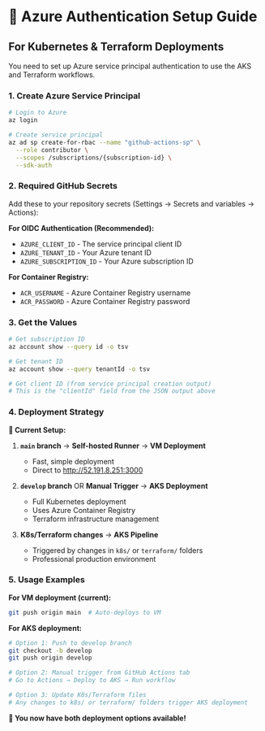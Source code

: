 # 🔐 Azure Authentication Setup Guide

## For Kubernetes & Terraform Deployments

You need to set up Azure service principal authentication to use the AKS and Terraform workflows.

### 1. Create Azure Service Principal

```bash
# Login to Azure
az login

# Create service principal
az ad sp create-for-rbac --name "github-actions-sp" \
  --role contributor \
  --scopes /subscriptions/{subscription-id} \
  --sdk-auth
```

### 2. Required GitHub Secrets

Add these to your repository secrets (Settings → Secrets and variables → Actions):

**For OIDC Authentication (Recommended):**
- `AZURE_CLIENT_ID` - The service principal client ID
- `AZURE_TENANT_ID` - Your Azure tenant ID  
- `AZURE_SUBSCRIPTION_ID` - Your Azure subscription ID

**For Container Registry:**
- `ACR_USERNAME` - Azure Container Registry username
- `ACR_PASSWORD` - Azure Container Registry password

### 3. Get the Values

```bash
# Get subscription ID
az account show --query id -o tsv

# Get tenant ID  
az account show --query tenantId -o tsv

# Get client ID (from service principal creation output)
# This is the "clientId" field from the JSON output above
```

### 4. Deployment Strategy

**🎯 Current Setup:**

1. **`main` branch** → **Self-hosted Runner** → **VM Deployment** 
   - Fast, simple deployment
   - Direct to http://52.191.8.251:3000

2. **`develop` branch** OR **Manual Trigger** → **AKS Deployment**
   - Full Kubernetes deployment
   - Uses Azure Container Registry
   - Terraform infrastructure management

3. **K8s/Terraform changes** → **AKS Pipeline**
   - Triggered by changes in `k8s/` or `terraform/` folders
   - Professional production environment

### 5. Usage Examples

**For VM deployment (current):**
```bash
git push origin main  # Auto-deploys to VM
```

**For AKS deployment:**
```bash
# Option 1: Push to develop branch
git checkout -b develop
git push origin develop

# Option 2: Manual trigger from GitHub Actions tab
# Go to Actions → Deploy to AKS → Run workflow

# Option 3: Update K8s/Terraform files
# Any changes to k8s/ or terraform/ folders trigger AKS deployment
```

**🎉 You now have both deployment options available!**
